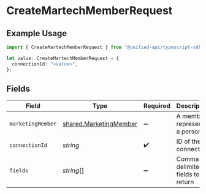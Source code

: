 # CreateMartechMemberRequest

## Example Usage

```typescript
import { CreateMartechMemberRequest } from "@unified-api/typescript-sdk/sdk/models/operations";

let value: CreateMartechMemberRequest = {
  connectionId: "<value>",
};
```

## Fields

| Field                                                                   | Type                                                                    | Required                                                                | Description                                                             |
| ----------------------------------------------------------------------- | ----------------------------------------------------------------------- | ----------------------------------------------------------------------- | ----------------------------------------------------------------------- |
| `marketingMember`                                                       | [shared.MarketingMember](../../../sdk/models/shared/marketingmember.md) | :heavy_minus_sign:                                                      | A member represents a person                                            |
| `connectionId`                                                          | *string*                                                                | :heavy_check_mark:                                                      | ID of the connection                                                    |
| `fields`                                                                | *string*[]                                                              | :heavy_minus_sign:                                                      | Comma-delimited fields to return                                        |